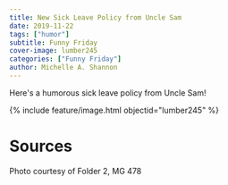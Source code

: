 ```yaml
---
title: New Sick Leave Policy from Uncle Sam
date: 2019-11-22
tags: ["humor"]
subtitle: Funny Friday
cover-image: lumber245
categories: ["Funny Friday"]
author: Michelle A. Shannon
---
```


Here's a humorous sick leave policy from Uncle Sam!

{% include feature/image.html objectid="lumber245" %}

# Sources

Photo courtesy of Folder 2, MG 478
